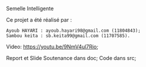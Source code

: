 Semelle Intelligente

Ce projet a été réalisé par :

    Ayoub HAYARI : ayoub.hayari98@gmail.com (11804843);
    Sambou keita : sb.keita99@gmail.com (11707585).

Video: https://youtu.be/9NmV4ul7Rio;

Report et Slide Soutenance dans doc;
Code dans src;
